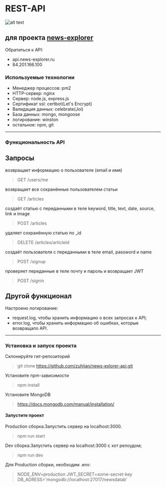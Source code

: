 # REST-API

![alt text](https://i.ibb.co/yQwyp0R/123.png "Logo NewsExplorer")

## для проекта [news-explorer](http://news-explorer.ru/)

Обратиться к API:

- api.news-explorer.ru
- 84.201.166.100

### Используемые технологии

- Менеджер процессов: pm2
- HTTP-сервер: nginx
- Сервер: node.js, express.js
- Сертификат ssl: certbot(Let's Encrypt)
- Валидация данных: celebrate(Joi)
- База данных: mongo, mongoose
- логирование: winston
- остальное: npm, git
---

### Функциональность API

## Запросы

возвращает информацию о пользователе (email и имя)
> GET /users/me

возвращает все сохранённые пользователем статьи
> GET /articles

создаёт статью с переданными в теле
keyword, title, text, date, source, link и image
> POST /articles

удаляет сохранённую статью  по _id
> DELETE /articles/articleId

создаёт пользователя с переданными в теле
email, password и name
> POST /signup

проверяет переданные в теле почту и пароль
и возвращает JWT
> POST /signin

## Другой функционал

Настроено логирование:

- request.log, чтобы хранить информацию о всех запросах к API;
- error.log, чтобы хранить информацию об ошибках, которые возвращало API.

---

### Установка и запуск проекта

Склонируйте гит-репозиторий
> git clone <https://github.com/zuhijan/news-exlorer-api.git>

Установите npm-зависимости
> npm install

Установите MongoDB
> <https://docs.mongodb.com/manual/installation/>

#### Запустите проект

Production сборка.Запустить сервер на localhost:3000.
> npm run start

Dev сборка.Запустить сервер на localhost:3000 с хот релоудом;
> npm run dev

Для Production сборки, необходим .env:
> NODE_ENV=production
> JWT_SECRET=some-secret-key
> DB_ADRESS='mongodb://localhost:27017/newsdatab'
